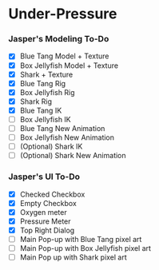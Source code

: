 # Under-Pressure


### Jasper's Modeling To-Do
- [x] Blue Tang Model + Texture
- [x] Box Jellyfish Model + Texture
- [x] Shark + Texture
- [x] Blue Tang Rig
- [x] Box Jellyfish Rig
- [x] Shark Rig
- [x] Blue Tang IK
- [ ] Box Jellyfish IK
- [ ] Blue Tang New Animation
- [ ] Box Jellyfish New Animation
- [ ] (Optional) Shark IK
- [ ] (Optional) Shark New Animation

### Jasper's UI To-Do
- [x] Checked Checkbox
- [x] Empty Checkbox
- [x] Oxygen meter
- [x] Pressure Meter
- [x] Top Right Dialog
- [ ] Main Pop-up with Blue Tang pixel art
- [ ] Main Pop-up with Box Jellyfish pixel art
- [ ] Main Pop up with Shark pixel art
